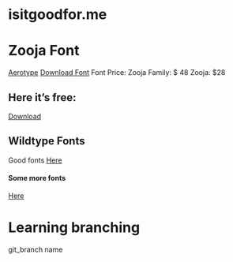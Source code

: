 # isitgoodfor.me

# Zooja Font
[Aerotype](www.aerotype.com)
[Download Font](http://www.aerotype.com/zooja_family.htm)
Font Price:
Zooja Family: $ 48
Zooja: $28

## Here it’s free:
[Download](http://www.freeforfonts.com/zooja-script-font-free-download)

## Wildtype Fonts
Good fonts [Here](http://wildtype.design/)

#### Some more fonts
[Here](https://gumroad.com/collections/typography)

# Learning branching
git_branch name
